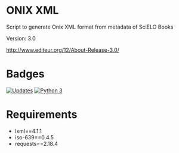 # ONIX XML
Script to generate Onix XML format from metadata of SciELO Books

Version: 3.0

http://www.editeur.org/12/About-Release-3.0/

# Badges
[![Updates](https://pyup.io/repos/github/scieloorg/onix/shield.svg)](https://pyup.io/repos/github/scieloorg/onix/)
[![Python 3](https://pyup.io/repos/github/scieloorg/onix/python-3-shield.svg)](https://pyup.io/repos/github/scieloorg/onix/)


# Requirements

- lxml==4.1.1
- iso-639==0.4.5
- requests==2.18.4
